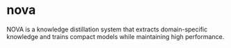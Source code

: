 # nova
NOVA is a knowledge distillation system that extracts domain-specific knowledge and trains compact models while maintaining high performance.
